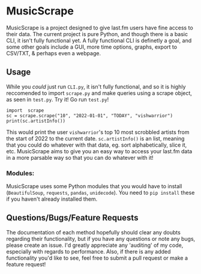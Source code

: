 # MusicScrape

MusicScrape is a project designed to give last.fm users have fine access to their data. The current project is pure Python, and though there is a basic CLI, it isn't fully functional yet. A fully functional CLI is definetly a goal, and some other goals include a GUI, more time options, graphs, export to CSV/TXT, & perhaps even a webpage.

## Usage

While you *could* just run `CLI.py`, it isn't fully functional, and so it is highly reccomended to import `scrape.py` and make queries using a scrape object, as seen in `test.py`. Try it! Go run `test.py`!

```
import  scrape
sc = scrape.scrape("10", "2022-01-01", "TODAY", "vishwarrior")
print(sc.artistInfo())
```

This would print the user `vishwarrior`'s top 10 most scrobbled artists from the start of 2022 to the current date. `sc.artistInfo()` is an list, meaning that you could do whatever with that data, eg. sort alphabetically, slice it, etc. MusicScrape aims to give you an easy way to access your last.fm data in a more parsable way so that you can do whatever with it!

### Modules:
MusicScrape uses some Python modules that you would have to install (`BeautifulSoup`, `requests`, `pandas`, `unidecode`). You need to `pip install` these if you haven't already installed them.

## Questions/Bugs/Feature Requests

The documentation of each method hopefully should clear any doubts regarding their functionality, but if you have any questions or note any bugs, please create an issue. I'd greatly appreciate any 'auditing' of my code, especially with regards to performance. Also, if there is any added functionality you'd like to see, feel free to submit a pull request or make a feature request!
